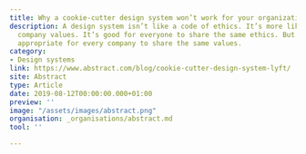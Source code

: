 ```yaml
---
title: Why a cookie-cutter design system won’t work for your organization
description: A design system isn’t like a code of ethics. It’s more like a set of
  company values. It’s good for everyone to share the same ethics. But it’s not necessarily
  appropriate for every company to share the same values.
category:
- Design systems
link: https://www.abstract.com/blog/cookie-cutter-design-system-lyft/
site: Abstract
type: Article
date: 2019-08-12T00:00:00.000+01:00
preview: ''
image: "/assets/images/abstract.png"
organisation: _organisations/abstract.md
tool: ''

---
```

